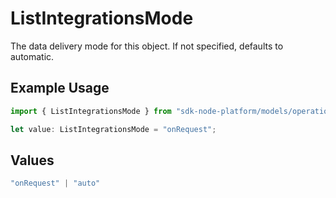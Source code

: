 # ListIntegrationsMode

The data delivery mode for this object. If not specified, defaults to automatic.

## Example Usage

```typescript
import { ListIntegrationsMode } from "sdk-node-platform/models/operations";

let value: ListIntegrationsMode = "onRequest";
```

## Values

```typescript
"onRequest" | "auto"
```